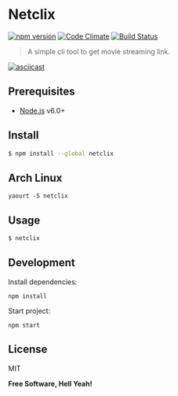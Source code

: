 Netclix
===

[![npm version](https://badge.fury.io/js/netclix.svg)](https://badge.fury.io/js/netclix)
[![Code Climate](https://codeclimate.com/github/stoneo/netclix/badges/gpa.svg)](https://codeclimate.com/github/stoneo/netclix)
[![Build Status](https://travis-ci.org/stoneo/netclix.svg?branch=master)](https://travis-ci.org/stoneo/netclix/)

> A simple cli tool to get movie streaming link.

[![asciicast](https://asciinema.org/a/125918.png)](https://asciinema.org/a/125918?t=0:01)

Prerequisites
---

- [Node.js](https://nodejs.org/) v6.0+

Install
---

```bash
$ npm install --global netclix
```

Arch Linux
---

```
yaourt -S netclix
```

Usage
---

```bash
$ netclix
```

## Development

Install dependencies:

`npm install`

Start project:

`npm start`

License
---

MIT

**Free Software, Hell Yeah!**
